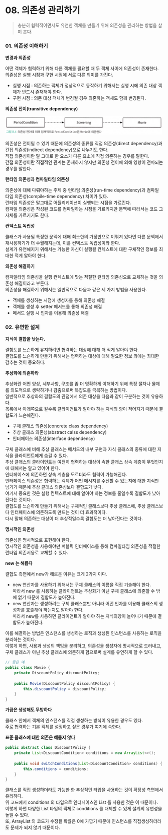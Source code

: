 # 08. 의존성 관리하기

> 충분히 협력적이면서도 유연한 객체를 만들기 위해 의존성을 관리하는 방법을 살펴 본다.

### 01. 의존성 이해하기

**변경과 의존성**

어떤 객체가 협력하기 위해 다른 객체를 필요할 때 두 객체 사이에 의존성이 존재한다.</br>
의존성은 실행 시점과 구현 시점에 서로 다른 의미를 가진다.</br>
- 실행 시점 : 의존하는 객체가 정상적으로 동작하기 위해서는 실행 시에 의존 대상 객체가 반드시 존재해야 한다.
- 구현 시점 : 의존 대상 객체가 변경될 경우 의존하는 객체도 함께 변경된다.

**의존성 전이(transitive dependency)**

<img src="/dependent-management/img/8-4.png" width="500px;" />

의존성은 전이될 수 있기 때문에 의존성의 종류를 직접 의존성(direct dependency)과 간접 의존성(indirect dependency)으로 나누기도 한다.</br>
직접 의존성이란 말 그대로 한 요소가 다른 요소에 직접 의존하는 경우를 말한다.</br>
간접 의존성이란 직접적인 관계는 존재하지 않지만 의존성 전이에 의해 영향이 전파되는 경우를 말한다.</br>

**런타임 의존성과 컴파일타임 의존성**

의존성에 대해 다뤄야하는 주제 중 런타임 의존성(run-time dependency)과 컴파일 타임 의존성(compile-time dependency) 차이가 있다.</br>
런타임 의존성은 말그대로 어플리케이션이 실행되는 시점을 가르킨다.</br>
컴파일 의존성은 작성된 코드를 컴파일하는 시점을 가르키지만 문맥에 따라서는 코드 그 자체를 가르키기도 한다.</br>

**컨텍스트 독립성**

클래스가 사용될 특정한 문맥에 대해 최소한의 가정만으로 이뤄져 있다면 다른 문맥에서 재사용하기가 더 수월해지는데, 이를 컨텍스트 독립성이라 한다.</br>
설계가 유연해지기 위해서는 가능한 자신이 실행될 컨텍스트에 대한 구체적인 정보를 최대한 적게 알아야 한다.</br>

**의존성 해결하기**

컴파일타임 의존성을 실행 컨텍스트에 맞는 적절한 런타임 의존성으로 교체하는 것을 의존성 해결이라고 부른다.</br>
의존성을 해결하기 위해서는 일반적으로 다음과 같은 세 가지 방법을 사용한다.</br>
- 객체를 생성하는 시점에 생성자를 통해 의존성 해결
- 객체를 생성 후 setter 메서드를 통해 의존성 해결
- 메서드 실행 시 인자를 이용해 의존성 해결

### 02. 유연한 설계

**지식이 결합을 낮는다.**

결함도를 느슨하게 유지하려면 협력하는 대상에 대해 더 적게 알아야 한다.</br>
결합도를 느슨하게 만들기 위해서는 협력하는 대상에 대해 필요한 정보 외에는 최대한 감추는 것이 중요하다.</br>

**추상화에 의존하라**

추상화란 어떤 양상, 세부사항, 구조를 좀 더 명확하게 이해하기 위해 특정 절차나 물체를 의도적으로 생략하거나 감춤으로써 복잡도를 극복하는 방법이다.</br>
일반적으로 추상화의 결합도의 관점에서 의존 대상을 다음과 같이 구분하는 것이 유용하다.</br>
목록에서 아래쪽으로 갈수록 클라이언트가 알아야 하는 지식의 양이 적어지기 때문에 결합도가 느슨해진다.</br>
- 구체 클래스 의존성(concrete class dependency)
- 추상 클래스 의존성(abstract calss dependency)
- 인터페이스 의존성(interface dependency)

구체 클래스에 비해 추상 클래스는 메서드의 내부 구현과 자식 클래스의 종류에 대한 지식을 클라이언트에게 숨길 수 있다.</br>
추상 클래스의 클라이언트는 여전히 협력하는 대상이 속한 클래스 상속 계층이 무엇인지에 대해서는 알고 있어야 한다.</br>
인터페이스에 의존하면 상속 계층을 모르더라도 협력이 가능해진다.</br>
인터페이스 의존성은 협력하는 객체가 어떤 메시지를 수신할 수 있는지에 대한 지식만 남기기 때문에 추상 클래스 의존성보다 결합도가 낮다.</br>
여기서 중요한 것은 실행 컨텍스트에 대해 알아야 하는 정보를 줄일수록 결합도가 낮아진다는 것이다.</br>
결합도를 느슨하게 만들기 위해서는 구체적인 클래스보다 추상 클래스에, 추상 클래스보다 인터페이스에 의존하도록 만드는 것이 더 효과적이다.</br>
다시 말해 의존하는 대상이 더 추상적일수록 결합도는 더 낮아진다는 것이다.</br>

**명시적인 의존성**

의존성은 명시적으로 표현해야 한다.</br>
명시적인 의존성을 사용해야만 퍼블릭 인터페이스를 통해 컴파일타임 의존성을 적절한 런타임 의존서응로 교체할 수 있다.</br>

**new 는 해롭다**

결합도 측면에서 new가 해로운 이유는 크게 2가지 이다.

- new 연산자를 사용하기 위해서는 구체 클래스의 이름을 직접 기술해야 한다.</br>
  따라서 new 를 사용하는 클라이언트는 추상화가 아닌 구체 클래스에 의존할 수 밖에 없기 때문에 결합도가 높아진다.
- new 연산자는 생성하려는 구체 클래스뿐만 아니라 어떤 인자를 이용해 클래스의 생성자를 호출해야 하는지도 알아야 한다.</br>
  따라서 new를 사용하면 클라이언트가 알아야 하는 지식의양이 늘어나기 때문에 결합도가 높아진다.

이를 해결하는 방법은 인스턴스를 생성하는 로직과 생성된 인스턴스를 사용하는 로직을 분리하는 것이다.</br>
이렇게 하면, 사용과 생성의 책임을 분리하고, 의존성을 생성자에 명시적으로 드러내고, 구체 클래스가 아닌 추상 클래스에 의존하게 함으로써 설계를 유연하게 할 수 있다.</br>

```java
// 좋은 예
public class Movie {
	private DiscountPolicy discountPolicy;

	public Movie(DiscountPolicy discountPolicy) {
		this.discountPolicy = discountPolicy;
	}
}
```

**가끔은 생성해도 무방하다**

클래스 안에서 객체의 인스턴스를 직접 생성하는 방식이 유용한 경우도 있다.</br>
주로 협력하는 기본 객체를 설정하고 싶은 경우가 여기에 속한다.</br>

**표준 클래스에 대한 의존은 해롭지 않다**

```java
public abstract class DiscountPolicy {
	private List<DiscountCondition> conditions = new ArrayList<>();

	public void switchConditions(List<DiscountCondition> conditions) {
		this.conditions = conditions;
	}
}
```
클래스를 직접 생성하더라도 가능한 한 추상적인 타입을 사용하는 것이 확장성 측면에서 유리하다.</br>
위 코드에서 conditions 의 타입으로 인터페이스인 List 를 사용한 것은 이 때문이다.</br>
이렇게 하면 다양한 List 타입의 객체로 conditions 를 대체할 수 있게 설계의 유연성을 높일 수 있다.</br>
또, ArrayList 의 코드가 수정될 확률은 0에 가깝기 때문에 인스턴스를 직접생성하더라도 문제가 되지 않기 때문이다.</br>
